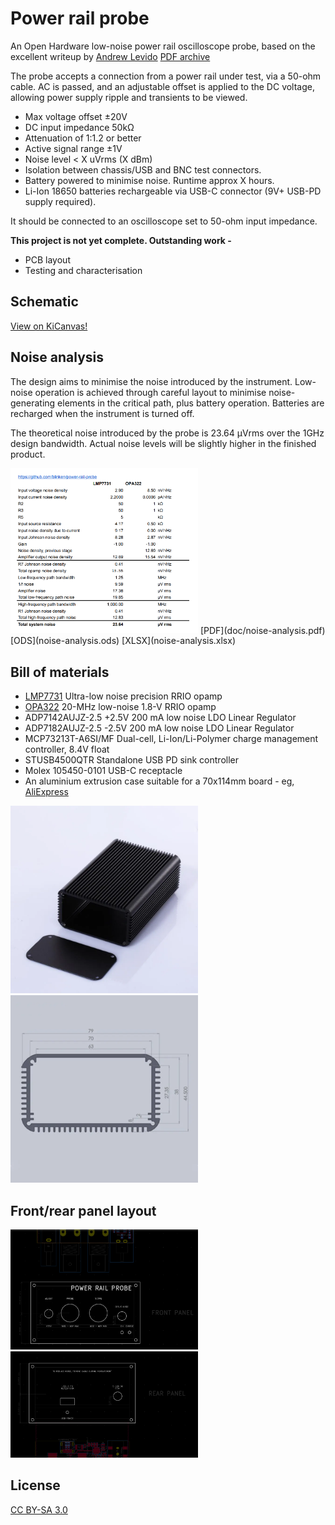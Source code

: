 # Power rail probe

An Open Hardware low-noise power rail oscilloscope probe, based on the excellent writeup by
[Andrew Levido](https://circuitcellar.com/research-design-hub/projects/building-a-power-rail-probe/)
[PDF archive](doc/circuit_cellar-building_a_power_rail_probe.pdf)

The probe accepts a connection from a power rail under test, via a 50-ohm
cable. AC is passed, and an adjustable offset is applied to the DC voltage,
allowing power supply ripple and transients to be viewed.

 * Max voltage offset ±20V
 * DC input impedance 50kΩ
 * Attenuation of 1:1.2 or better
 * Active signal range ±1V
 * Noise level < X uVrms (X dBm)
 * Isolation between chassis/USB and BNC test connectors.
 * Battery powered to minimise noise. Runtime approx X hours.
 * Li-Ion 18650 batteries rechargeable via USB-C connector (9V+ USB-PD supply required).

It should be connected to an oscilloscope set to 50-ohm input impedance.

**This project is not yet complete. Outstanding work -**
 * PCB layout
 * Testing and characterisation

## Schematic

[View on KiCanvas!](https://kicanvas.org/?github=https%3A%2F%2Fgithub.com%2Fblinken%2Fpower-rail-probe)

## Noise analysis

The design aims to minimise the noise introduced by the instrument. Low-noise
operation is achieved through careful layout to minimise noise-generating
elements in the critical path, plus battery operation.  Batteries are recharged
when the instrument is turned off.

The theoretical noise introduced by the probe is 23.64 µVrms over the 1GHz
design bandwidth. Actual noise levels will be slightly higher in the finished
product.

<img src="./doc/noise-analysis-lmp7731-opa322.png" alt="Power rail probe, front panel layout diagram" width="300">
[PDF](doc/noise-analysis.pdf) [ODS](noise-analysis.ods) [XLSX](noise-analysis.xlsx)

## Bill of materials

 * [LMP7731](https://www.ti.com/lit/ds/symlink/lmp7731.pdf) Ultra-low noise precision RRIO opamp
 * [OPA322](https://www.ti.com/lit/ds/symlink/opa322.pdf) 20-MHz low-noise 1.8-V RRIO opamp
 * ADP7142AUJZ-2.5 +2.5V 200 mA low noise LDO Linear Regulator
 * ADP7182AUJZ-2.5 -2.5V 200 mA low noise LDO Linear Regulator
 * MCP73213T-A6SI/MF Dual-cell, Li-Ion/Li-Polymer charge management controller, 8.4V float
 * STUSB4500QTR Standalone USB PD sink controller
 * Molex 105450-0101 USB-C receptacle
 * An aluminium extrusion case suitable for a 70x114mm board - eg, [AliExpress](https://www.aliexpress.com/item/1005003326971939.html)

<img src="./doc/case.png" alt="Aluminium enclosure 70x115mm internal size" width="300">
<img src="./doc/case-diagram.png" alt="Aluminium enclosure, diagram with dimensions" width="300">

## Front/rear panel layout

<img src="./doc/front-panel-sketch.png" alt="Power rail probe, front panel layout diagram" width="300">
<img src="./doc/rear-panel-sketch.png" alt="Power rail probe, rear panel layout diagram" width="300">

## License

[CC BY-SA 3.0](https://creativecommons.org/licenses/by-sa/3.0/)
